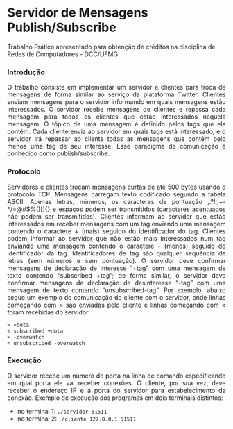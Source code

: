 # Servidor de Mensagens Publish/Subscribe

Trabalho Prático apresentado para obtenção de créditos na disciplina de Redes de Computadores - DCC/UFMG

### Introdução

<p align="justify"> O trabalho consiste em implementar um servidor e clientes para troca de mensagens de forma similar ao serviço da plataforma Twitter. Clientes enviam mensagens para o servidor informando em quais mensagens estão interessados. O servidor recebe mensagens de clientes e repassa cada mensagem para todos os clientes que estão interessados naquela mensagem. O tópico de uma mensagem é definido pelos tags que ela contém. Cada cliente envia ao servidor em quais tags está interessado, e o servidor irá repassar ao cliente todas as mensagens que contém pelo menos uma tag de seu interesse. Esse paradigma de comunicação é conhecido como publish/subscribe.</p>

### Protocolo

<p align="justify"> Servidores e clientes trocam mensagens curtas de até 500 bytes usando o protocolo TCP. Mensagens carregam texto codificado segundo a tabela ASCII. Apenas letras, números, os caracteres de pontuação ,.?!:;+-*/=@#$%()[]{} e espaços podem ser transmitidos (caracteres acentuados não podem ser transmitidos). Clientes informam ao servidor que estão interessados em receber mensagens com um tag enviando uma mensagem contendo o caractere + (mais) seguido do identificador do tag. Clientes podem informar ao servidor que não estão mais interessados num tag enviando uma mensagem contendo o caractere - (menos) seguido do identificador da tag. Identificadores de tag são qualquer sequência de letras (sem números e sem pontuação). O servidor deve confirmar mensagens de declaração de interesse “+tag” com uma mensagem de texto contendo “subscribed +tag”; de forma similar, o servidor deve confirmar mensagens de declaração de desinteresse “-tag” com uma mensagem de texto contendo “unsubscribed-tag”. Por exemplo, abaixo segue um exemplo de comunicação do cliente com o servidor, onde linhas começando com > são enviadas pelo cliente e linhas começando com < foram recebidas do servidor:</p>

````
> +dota
< subscribed +dota
> -overwatch
< unsubscribed -overwatch
````

### Execução

<p align="justify"> O servidor recebe um número de porta na linha de comando especificando em qual porta ele vai receber conexões. O cliente, por sua vez, deve receber o endereço IP e a porta do servidor para estabelecimento da conexão. Exemplo de execução dos programas em dois terminais distintos:</p>

- no terminal 1: `./servidor 51511`
- no terminal 2: `./cliente 127.0.0.1 51511`
